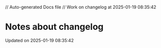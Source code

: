 // Auto-generated Docs file
// Work on changelog at 2025-01-19 08:35:42
# Notes about changelog
Updated on 2025-01-19 08:35:42
